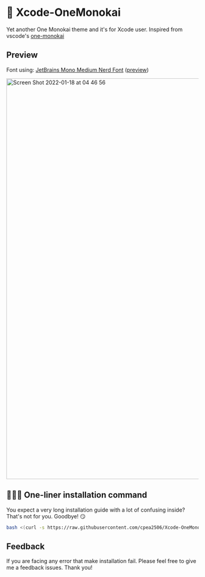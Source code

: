 # 🚥 Xcode-OneMonokai

Yet another One Monokai theme and it's for Xcode user. Inspired from vscode's [one-monokai](https://github.com/azemoh/vscode-one-monokai)

## Preview

Font using: [JetBrains Mono Medium Nerd Font](https://github.com/ryanoasis/nerd-fonts/releases/download/v2.1.0/JetBrainsMono.zip) ([preview](https://www.programmingfonts.org/#jetbrainsmono))

<img width="1050" alt="Screen Shot 2022-01-18 at 04 46 56" src="https://user-images.githubusercontent.com/42694704/149840382-0d6c4a59-6d79-4718-97ff-9f91964e088d.png">

## 🏄🏻‍♀️ One-liner installation command

You expect a very long installation guide with a lot of confusing inside? That's not for you. Goodbye! 😏

```bash
bash <(curl -s https://raw.githubusercontent.com/cpea2506/Xcode-OneMonokai/main/OneMonokai/install.sh)
```

## Feedback

If you are facing any error that make installation fail. Please feel free to give me a feedback issues. Thank you!

